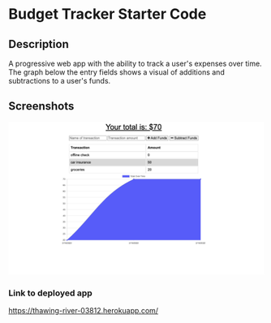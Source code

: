 # Budget Tracker Starter Code

## Description

A progressive web app with the ability to track a user's expenses over time. The graph below the entry fields shows a visual of additions and subtractions to a user's funds. 

## Screenshots

![budgeted-expenses](screenshot1.png)


### Link to deployed app
https://thawing-river-03812.herokuapp.com/
